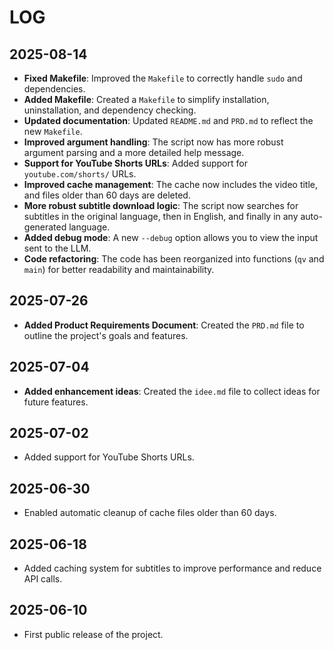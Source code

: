 # LOG

## 2025-08-14

- **Fixed Makefile**: Improved the `Makefile` to correctly handle `sudo` and dependencies.
- **Added Makefile**: Created a `Makefile` to simplify installation, uninstallation, and dependency checking.
- **Updated documentation**: Updated `README.md` and `PRD.md` to reflect the new `Makefile`.
- **Improved argument handling**: The script now has more robust argument parsing and a more detailed help message.
- **Support for YouTube Shorts URLs**: Added support for `youtube.com/shorts/` URLs.
- **Improved cache management**: The cache now includes the video title, and files older than 60 days are deleted.
- **More robust subtitle download logic**: The script now searches for subtitles in the original language, then in English, and finally in any auto-generated language.
- **Added debug mode**: A new `--debug` option allows you to view the input sent to the LLM.
- **Code refactoring**: The code has been reorganized into functions (`qv` and `main`) for better readability and maintainability.

## 2025-07-26

- **Added Product Requirements Document**: Created the `PRD.md` file to outline the project's goals and features.

## 2025-07-04

- **Added enhancement ideas**: Created the `idee.md` file to collect ideas for future features.

## 2025-07-02

- Added support for YouTube Shorts URLs.

## 2025-06-30

- Enabled automatic cleanup of cache files older than 60 days.

## 2025-06-18

- Added caching system for subtitles to improve performance and reduce API calls.

## 2025-06-10

- First public release of the project.
